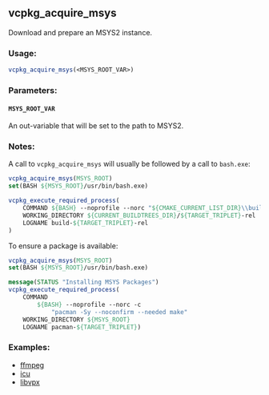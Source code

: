 ## vcpkg\_acquire\_msys

Download and prepare an MSYS2 instance.

### Usage:
```cmake
vcpkg_acquire_msys(<MSYS_ROOT_VAR>)
```

### Parameters:
#### `MSYS_ROOT_VAR`
An out-variable that will be set to the path to MSYS2.

### Notes:
A call to `vcpkg_acquire_msys` will usually be followed by a call to `bash.exe`:
```cmake
vcpkg_acquire_msys(MSYS_ROOT)
set(BASH ${MSYS_ROOT}/usr/bin/bash.exe)

vcpkg_execute_required_process(
    COMMAND ${BASH} --noprofile --norc "${CMAKE_CURRENT_LIST_DIR}\\build.sh"
    WORKING_DIRECTORY ${CURRENT_BUILDTREES_DIR}/${TARGET_TRIPLET}-rel
    LOGNAME build-${TARGET_TRIPLET}-rel
)
```
To ensure a package is available:
```cmake
vcpkg_acquire_msys(MSYS_ROOT)
set(BASH ${MSYS_ROOT}/usr/bin/bash.exe)

message(STATUS "Installing MSYS Packages")
vcpkg_execute_required_process(
    COMMAND
        ${BASH} --noprofile --norc -c
            "pacman -Sy --noconfirm --needed make"
    WORKING_DIRECTORY ${MSYS_ROOT}
    LOGNAME pacman-${TARGET_TRIPLET})
```

### Examples:

* [ffmpeg](https://github.com/Microsoft/vcpkg/blob/master/ports/ffmpeg/portfile.cmake)
* [icu](https://github.com/Microsoft/vcpkg/blob/master/ports/icu/portfile.cmake)
* [libvpx](https://github.com/Microsoft/vcpkg/blob/master/ports/libvpx/portfile.cmake)

